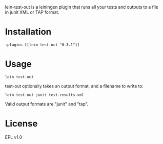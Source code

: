 lein-test-out is a leiningen plugin that runs all your tests and outputs to a file in junit XML or TAP format.

Installation
============

```:plugins [[lein-test-out "0.3.1"]]```

Usage
=====

```
lein test-out
```

test-out optionally takes an output format, and a filename to write to:

```
lein test-out junit test-results.xml
```

Valid output formats are "junit" and "tap".


License
=======
EPL v1.0
